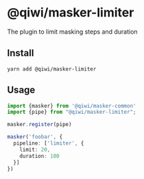 # @qiwi/masker-limiter
The plugin to limit masking steps and duration

## Install
```shell script
yarn add @qiwi/masker-limiter
```

## Usage
```typescript
import {masker} from '@qiwi/masker-common'
import {pipe} from "@qiwi/masker-limiter";

masker.register(pipe)

masker('foobar', {
  pipeline: ['limiter', {
    limit: 20,
    duration: 100
  }]
})
```

